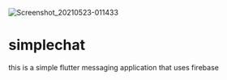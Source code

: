 
![Screenshot_20210523-011433](https://user-images.githubusercontent.com/67029408/119244101-f49d3800-bb64-11eb-895a-05e7506ebec5.png)

# simplechat
this is a simple flutter messaging application that uses firebase
